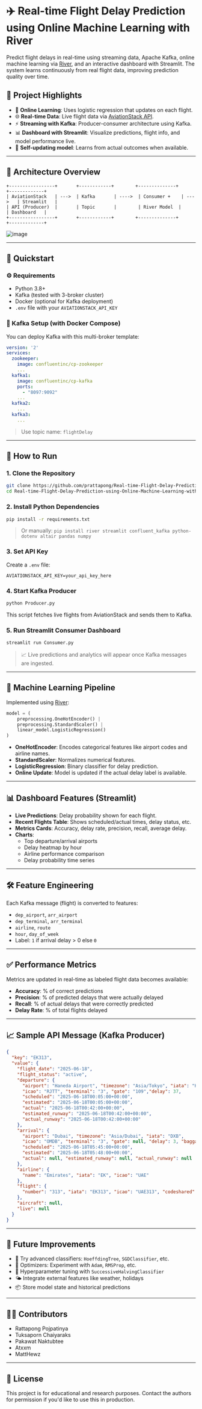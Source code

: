 
# ✈️ Real-time Flight Delay Prediction using Online Machine Learning with River

Predict flight delays in real-time using streaming data, Apache Kafka, online machine learning via [River](https://riverml.xyz/), and an interactive dashboard with Streamlit. The system learns continuously from real flight data, improving prediction quality over time.

## 📌 Project Highlights

- 🔁 **Online Learning**: Uses logistic regression that updates on each flight.
- 🌐 **Real-time Data**: Live flight data via [AviationStack API](https://aviationstack.com/).
- ⚡ **Streaming with Kafka**: Producer-consumer architecture using Kafka.
- 📊 **Dashboard with Streamlit**: Visualize predictions, flight info, and model performance live.
- 🔄 **Self-updating model**: Learns from actual outcomes when available.

---

## 📁 Architecture Overview

```text
+-----------------+       +------------+        +--------------+        +-------------+
| AviationStack   | --->  | Kafka       | ---->  | Consumer +    | --->   | Streamlit   |
| API (Producer)  |       | Topic       |        | River Model  |        | Dashboard   |
+-----------------+       +------------+        +--------------+        +-------------+
```
![image](https://github.com/user-attachments/assets/fdfaeb40-4991-4b68-b7ff-f99b91a1bb3f)


---

## 🚀 Quickstart

### ⚙️ Requirements

- Python 3.8+
- Kafka (tested with 3-broker cluster)
- Docker (optional for Kafka deployment)
- `.env` file with your `AVIATIONSTACK_API_KEY`

### 🐳 Kafka Setup (with Docker Compose)

You can deploy Kafka with this multi-broker template:

```yaml
version: '2'
services:
  zookeeper:
    image: confluentinc/cp-zookeeper
    ...
  kafka1:
    image: confluentinc/cp-kafka
    ports:
      - "8097:9092"
    ...
  kafka2:
    ...
  kafka3:
    ...
```

> Use topic name: `flightDelay`

---

## 🔧 How to Run

### 1. Clone the Repository

```bash
git clone https://github.com/prattapong/Real-time-Flight-Delay-Prediction-using-Online-Machine-Learning-with-River.git
cd Real-time-Flight-Delay-Prediction-using-Online-Machine-Learning-with-River
```

### 2. Install Python Dependencies

```bash
pip install -r requirements.txt
```

> Or manually: `pip install river streamlit confluent_kafka python-dotenv altair pandas numpy`

### 3. Set API Key

Create a `.env` file:

```
AVIATIONSTACK_API_KEY=your_api_key_here
```

### 4. Start Kafka Producer

```bash
python Producer.py
```

This script fetches live flights from AviationStack and sends them to Kafka.

### 5. Run Streamlit Consumer Dashboard

```bash
streamlit run Consumer.py
```

> 📈 Live predictions and analytics will appear once Kafka messages are ingested.

---

## 🧠 Machine Learning Pipeline

Implemented using [River](https://riverml.xyz/):

```python
model = (
    preprocessing.OneHotEncoder() |
    preprocessing.StandardScaler() |
    linear_model.LogisticRegression()
)
```

- **OneHotEncoder**: Encodes categorical features like airport codes and airline names.
- **StandardScaler**: Normalizes numerical features.
- **LogisticRegression**: Binary classifier for delay prediction.
- **Online Update**: Model is updated if the actual delay label is available.

---

## 📊 Dashboard Features (Streamlit)

- **Live Predictions**: Delay probability shown for each flight.
- **Recent Flights Table**: Shows scheduled/actual times, delay status, etc.
- **Metrics Cards**: Accuracy, delay rate, precision, recall, average delay.
- **Charts**:
  - Top departure/arrival airports
  - Delay heatmap by hour
  - Airline performance comparison
  - Delay probability time series

---

## 🛠️ Feature Engineering

Each Kafka message (flight) is converted to features:

- `dep_airport`, `arr_airport`
- `dep_terminal`, `arr_terminal`
- `airline`, `route`
- `hour`, `day_of_week`
- Label: `1` if arrival delay > 0 else `0`

---

## ✅ Performance Metrics

Metrics are updated in real-time as labeled flight data becomes available:

- **Accuracy**: % of correct predictions
- **Precision**: % of predicted delays that were actually delayed
- **Recall**: % of actual delays that were correctly predicted
- **Delay Rate**: % of total flights delayed

---

## 📈 Sample API Message (Kafka Producer)

```json
{
  "key": "EK313",
  "value": {
    "flight_date": "2025-06-18",
    "flight_status": "active",
    "departure": {
      "airport": "Haneda Airport", "timezone": "Asia/Tokyo", "iata": "HND",
      "icao": "RJTT", "terminal": "3", "gate": "109","delay": 37,
      "scheduled": "2025-06-18T00:05:00+00:00",
      "estimated": "2025-06-18T00:05:00+00:00",
      "actual": "2025-06-18T00:42:00+00:00",
      "estimated_runway": "2025-06-18T00:42:00+00:00",
      "actual_runway": "2025-06-18T00:42:00+00:00"
    },
    "arrival": {
      "airport": "Dubai", "timezone": "Asia/Dubai", "iata": "DXB",
      "icao": "OMDB", "terminal": "3", "gate": null, "delay": 3, "baggage": "1",
      "scheduled": "2025-06-18T05:45:00+00:00",
      "estimated": "2025-06-18T05:48:00+00:00",
      "actual": null, "estimated_runway": null, "actual_runway": null
    },
    "airline": {
      "name": "Emirates", "iata": "EK", "icao": "UAE"
    },
    "flight": {
      "number": "313", "iata": "EK313", "icao": "UAE313", "codeshared": null
    },
    "aircraft": null,
    "live": null
  }
}
```

---

## 🔮 Future Improvements

- 🧪 Try advanced classifiers: `HoeffdingTree`, `SGDClassifier`, etc.
- 🧠 Optimizers: Experiment with `Adam`, `RMSProp`, etc.
- 🔧 Hyperparameter tuning with `SuccessiveHalvingClassifier`
- 🌤 Integrate external features like weather, holidays
- 📦 Store model state and historical predictions

---

## 🧑‍💻 Contributors

- Rattapong Pojpatinya  
- Tuksaporn Chaiyaraks  
- Pakawat Naktubtee  
- Atxxm  
- MattHewz

---

## 📜 License

This project is for educational and research purposes. Contact the authors for permission if you'd like to use this in production.
